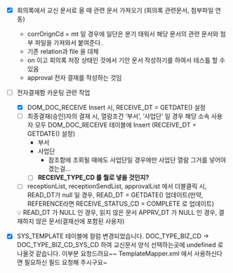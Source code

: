 - [x]  회의록에서 교신 문서로 올 때 관련 문서 가져오기 (회의록 관련문서, 첨부파일 연동)
    - corrOrignCd = mt 일 경우에 일단은 분기 태워서 해당 문서의 관련 문서와 첨부 파일을 가져와서 붙여준다.
    - 기존 relation과 file 을 대체
    - on 이고 회의록 저장 상태인 것에서 기안 문서 작성하기를 하여서 테스틀 할 수 있음
    - approval 전자 결재를 작성하는 것임
- [ ]  전자결재함 카운팅 관련 작업
    - [x]  DOM_DOC_RECEIVE Insert 시, RECEIVE_DT = GETDATE() 설정
    - [ ]  최종결재(승인)자의 결재 시, 열람조건 ‘부서’, ‘사업단’ 일 경우 해당 소속 사용자 모두 DOM_DOC_RECEIVE 테이블에 Insert (RECEIVE_DT = GETDATE() 설정)
        - 부서
        - 사업단
            - 참조함에 조회될 때에도 사업단일 경우에만 사업단 열람 그거를 넣어야 겠는걸…
        - [ ]  **RECEIVE_TYPE_CD 를 뭘로 넣을 것인지?**
    - [ ]  receptionList, receptionSendList, approvalList 에서 더블클릭 시, READ_DT가 null 일 경우, READ_DT = GETDATE() 업데이트(만약, REFERENCE라면 RECEIVE_STATUS_CD = COMPLETE 로 업데이트)
    
    <aside>
    💡 READ_DT 가 NULL 인 경우, 읽지 않은 문서
    APPRV_DT 가 NULL 인 경우, 결재하지 않은 문서(결재선에 포함된 사용자)
    
    </aside>
    
- [x]  SYS_TEMPLATE 테이블에 컬럼 변경되었습니다.
DOC_TYPE_BIZ_CD -> DOC_TYPE_BIZ_CD_SYS_CD
하여 교신문서 양식 선택하는곳에 undefined 로 나올것 같습니다. 이부분 요청드려요~~
TemplateMapper.xml 에서 사용하신다면 필요하신 필드 요청해 주시구요~

